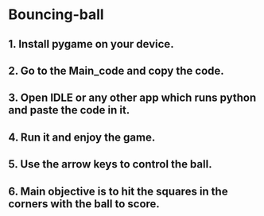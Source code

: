 # Bouncing-ball
## 1. Install pygame on your device.
## 2. Go to the Main_code and copy the code.
## 3. Open IDLE or any other app which runs python and paste the code in it.
## 4. Run it and enjoy the game.
## 5. Use the arrow keys to control the ball.
## 6. Main objective is to hit the squares in the corners with the ball to score.
